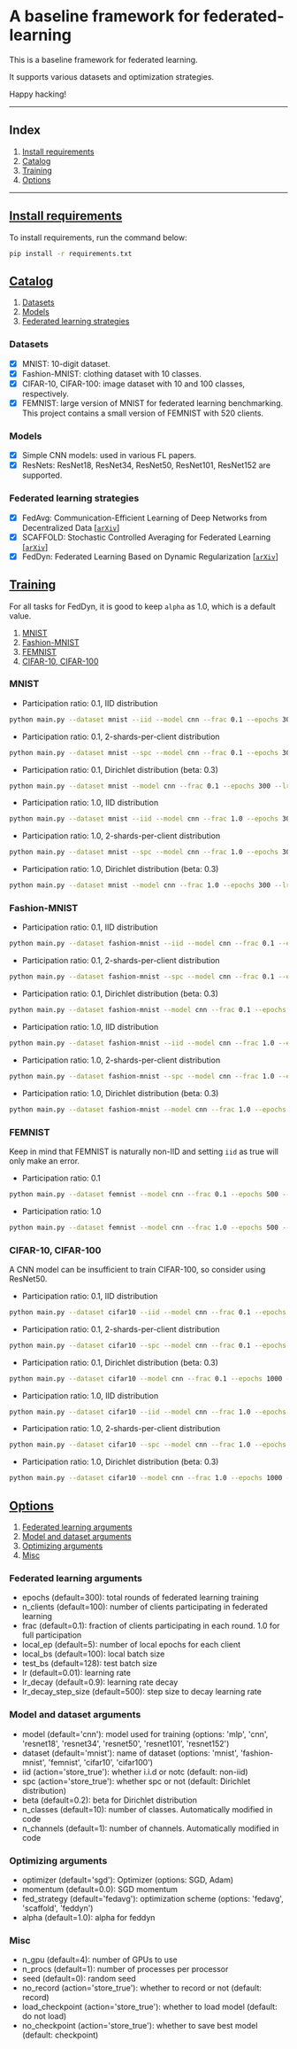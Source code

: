 # A baseline framework for federated-learning

This is a baseline framework for federated learning.

It supports various datasets and optimization strategies.

Happy hacking!

---
## Index
1. [Install requirements](#install-requirements)
1. [Catalog](#catalog)
1. [Training](#training)
1. [Options](#options)

---

## [Install requirements](#index)

To install requirements, run the command below:

```bash
pip install -r requirements.txt
```

## [Catalog](#index)
1. [Datasets](#datasets)
1. [Models](#models)
1. [Federated learning strategies](#federated-learning-strategies)

### Datasets

- [x] MNIST: 10-digit dataset.
- [x] Fashion-MNIST: clothing dataset with 10 classes.
- [x] CIFAR-10, CIFAR-100: image dataset with 10 and 100 classes, respectively.
- [x] FEMNIST: large version of MNIST for federated learning benchmarking.
This project contains a small version of FEMNIST with 520 clients.

### Models

- [x] Simple CNN models: used in various FL papers.
- [x] ResNets: ResNet18, ResNet34, ResNet50, ResNet101, ResNet152 are supported.

### Federated learning strategies

- [x] FedAvg: Communication-Efficient Learning of Deep Networks from Decentralized Data [[`arXiv`](https://arxiv.org/abs/1602.05629)]
- [x] SCAFFOLD: Stochastic Controlled Averaging for Federated Learning [[`arXiv`](https://arxiv.org/abs/1910.06378)]
- [x] FedDyn: Federated Learning Based on Dynamic Regularization [[`arXiv`](https://arxiv.org/abs/2111.04263)]

## [Training](#index)

For all tasks for FedDyn, it is good to keep `alpha` as 1.0, which is a default value.

1. [MNIST](#mnist)
1. [Fashion-MNIST](#fashion-mnist)
1. [FEMNIST](#femnist)
1. [CIFAR-10, CIFAR-100](#cifar-10-cifar-100)

### MNIST

- Participation ratio: 0.1, IID distribution
```bash
python main.py --dataset mnist --iid --model cnn --frac 0.1 --epochs 300 --lr 0.01 --n_clients 100 --fed_strategy fedavg
```

- Participation ratio: 0.1, 2-shards-per-client distribution
```bash
python main.py --dataset mnist --spc --model cnn --frac 0.1 --epochs 300 --lr 0.01 --n_clients 100 --fed_strategy fedavg
```

- Participation ratio: 0.1, Dirichlet distribution (beta: 0.3)
```bash
python main.py --dataset mnist --model cnn --frac 0.1 --epochs 300 --lr 0.01 --n_clients 100 --beta 0.3 --fed_strategy fedavg
```

- Participation ratio: 1.0, IID distribution
```bash
python main.py --dataset mnist --iid --model cnn --frac 1.0 --epochs 300 --lr 0.01 --n_clients 100 --fed_strategy fedavg
```

- Participation ratio: 1.0, 2-shards-per-client distribution
```bash
python main.py --dataset mnist --spc --model cnn --frac 1.0 --epochs 300 --lr 0.01 --n_clients 100 --fed_strategy fedavg
```

- Participation ratio: 1.0, Dirichlet distribution (beta: 0.3)
```bash
python main.py --dataset mnist --model cnn --frac 1.0 --epochs 300 --lr 0.01 --n_clients 100 --beta 0.3 --fed_strategy fedavg
```

### Fashion-MNIST

- Participation ratio: 0.1, IID distribution
```bash
python main.py --dataset fashion-mnist --iid --model cnn --frac 0.1 --epochs 300 --lr 0.01 --n_clients 100 --fed_strategy fedavg
```

- Participation ratio: 0.1, 2-shards-per-client distribution
```bash
python main.py --dataset fashion-mnist --spc --model cnn --frac 0.1 --epochs 300 --lr 0.01 --n_clients 100 --fed_strategy fedavg
```

- Participation ratio: 0.1, Dirichlet distribution (beta: 0.3)
```bash
python main.py --dataset fashion-mnist --model cnn --frac 0.1 --epochs 300 --lr 0.01 --n_clients 100 --beta 0.3 --fed_strategy fedavg
```

- Participation ratio: 1.0, IID distribution
```bash
python main.py --dataset fashion-mnist --iid --model cnn --frac 1.0 --epochs 300 --lr 0.01 --n_clients 100 --fed_strategy fedavg
```

- Participation ratio: 1.0, 2-shards-per-client distribution
```bash
python main.py --dataset fashion-mnist --spc --model cnn --frac 1.0 --epochs 300 --lr 0.01 --n_clients 100 --fed_strategy fedavg
```

- Participation ratio: 1.0, Dirichlet distribution (beta: 0.3)
```bash
python main.py --dataset fashion-mnist --model cnn --frac 1.0 --epochs 300 --lr 0.01 --n_clients 100 --beta 0.3 --fed_strategy fedavg
```

### FEMNIST

Keep in mind that FEMNIST is naturally non-IID and setting `iid` as true will only make an error.

- Participation ratio: 0.1
```bash
python main.py --dataset femnist --model cnn --frac 0.1 --epochs 500 --lr 0.01 --n_clients 100 --fed_strategy fedavg
```

- Participation ratio: 1.0
```bash
python main.py --dataset femnist --model cnn --frac 1.0 --epochs 500 --lr 0.01 --n_clients 100 --fed_strategy fedavg
```

### CIFAR-10, CIFAR-100

A CNN model can be insufficient to train CIFAR-100, so consider using ResNet50.

- Participation ratio: 0.1, IID distribution
```bash
python main.py --dataset cifar10 --iid --model cnn --frac 0.1 --epochs 1000 --lr 0.02 --n_clients 100 --fed_strategy fedavg
```

- Participation ratio: 0.1, 2-shards-per-client distribution
```bash
python main.py --dataset cifar10 --spc --model cnn --frac 0.1 --epochs 1000 --lr 0.02 --n_clients 100 --fed_strategy fedavg
```

- Participation ratio: 0.1, Dirichlet distribution (beta: 0.3)
```bash
python main.py --dataset cifar10 --model cnn --frac 0.1 --epochs 1000 --lr 0.02 --n_clients 100 --beta 0.3 --fed_strategy fedavg
```

- Participation ratio: 1.0, IID distribution
```bash
python main.py --dataset cifar10 --iid --model cnn --frac 1.0 --epochs 1000 --lr 0.02 --n_clients 100 --fed_strategy fedavg
```

- Participation ratio: 1.0, 2-shards-per-client distribution
```bash
python main.py --dataset cifar10 --spc --model cnn --frac 1.0 --epochs 1000 --lr 0.02 --n_clients 100 --fed_strategy fedavg
```

- Participation ratio: 1.0, Dirichlet distribution (beta: 0.3)
```bash
python main.py --dataset cifar10 --model cnn --frac 1.0 --epochs 1000 --lr 0.02 --n_clients 100 --beta 0.3 --fed_strategy fedavg
```

## [Options](#index)
1. [Federated learning arguments](#federated-learning-arguments)
1. [Model and dataset arguments](#model-and-dataset-arguments)
1. [Optimizing arguments](#optimizing-arguments)
1. [Misc](#misc)

### Federated learning arguments
- epochs (default=300): total rounds of federated learning training
- n_clients (default=100): number of clients participating in federated learning
- frac (default=0.1): fraction of clients participating in each round. 1.0 for full participation
- local_ep (default=5): number of local epochs for each client
- local_bs (default=100): local batch size
- test_bs (default=128): test batch size
- lr (default=0.01): learning rate
- lr_decay (default=0.9): learning rate decay
- lr_decay_step_size (default=500): step size to decay learning rate

### Model and dataset arguments
- model (default='cnn'): model used for training (options: 'mlp', 'cnn', 'resnet18', 'resnet34', 'resnet50', 'resnet101', 'resnet152')
- dataset (default='mnist'): name of dataset (options: 'mnist', 'fashion-mnist', 'femnist', 'cifar10', 'cifar100')
- iid (action='store_true'): whether i.i.d or notc (default: non-iid)
- spc (action='store_true'): whether spc or not (default: Dirichlet distribution)
- beta (default=0.2): beta for Dirichlet distribution
- n_classes (default=10): number of classes. Automatically modified in code
- n_channels (default=1): number of channels. Automatically modified in code

### Optimizing arguments
- optimizer (default='sgd'): Optimizer (options: SGD, Adam)
- momentum (default=0.0): SGD momentum
- fed_strategy (default='fedavg'): optimization scheme (options: 'fedavg', 'scaffold', 'feddyn')
- alpha (default=1.0): alpha for feddyn

### Misc
- n_gpu (default=4): number of GPUs to use
- n_procs (default=1): number of processes per processor
- seed (default=0): random seed
- no_record (action='store_true'): whether to record or not (default: record)
- load_checkpoint (action='store_true'): whether to load model (default: do not load)
- no_checkpoint (action='store_true'): whether to save best model (default: checkpoint)


